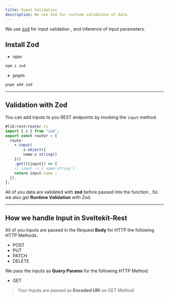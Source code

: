 ```yaml
---
title: Input Validation
description: We use Zod for runtime validation of data.
---
```


We use [zod](https://zod.dev) for input validation , and inference of input parameters.

## Install Zod
- npm
```bash title="Install with npm"
npm i zod
```
- pnpm
```bash title="Insall with pnpm"
pnpm add zod
```

---

## Validation with Zod

You can add inputs to you REST endpoints by invoking the `input` method.

```ts {2 ,5-8} 
#lib/rest/router.ts
import { z } from "zod";
export const router = {
  route: 
    r.input(
        z.object({
        name:z.string()
    }))
    .get(({input}) => {
    // input -> { name:string } 
    return input.name ;
  }),
};
```

All of you data are validated with **zod** before passed into the function , So we also get **Runtime Validation** with Zod.

---

## How we handle Input in Sveltekit-Rest

All of you inputs are passed in the Request **Body** for HTTP the following HTTP Methods.

- POST
- PUT
- PATCH
- DELETE

We pass the inputs as **Query Params** for the following HTTP Method.

- GET

> Your Inputs are passed as **Encoded URI** on GET Method